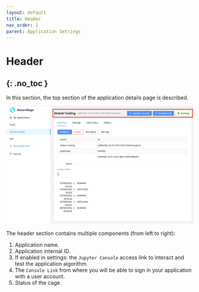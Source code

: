 ```yaml
---
layout: default
title: Header
nav_order: 1
parent: Application Settings
---
```


# Header
{: .no_toc }
---

In this section, the top section of the application details page is described. 

![](../../assets/images/application-header.png)

The header section contains multiple components (from left to right):

1. Application name.
2. Application internal ID.
3. If enabled in settings: the `Jupyter Console` access link to interact and test the application algorithm.
4. The `Console Link` from where you will be able to sign in your application with a user account.
5. Status of the cage.